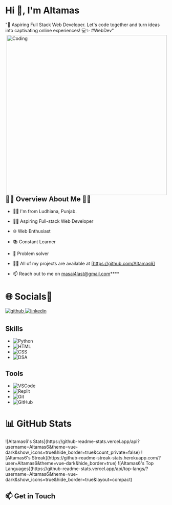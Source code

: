 <h1>Hi 👋, I'm Altamas</h1>

"🌟 Aspiring Full Stack Web Developer. Let's code together and turn ideas into captivating online experiences! 💻✨ #WebDev"
<img align="right" alt="Coding" width="500" src="https://i.pinimg.com/564x/bd/b8/d9/bdb8d9ba46a681ff5ac1b5e9400234a3.jpg">
## 👩‍💼 Overview About Me 👩‍💼
- 👩‍💻 I'm from Ludhiana, Punjab.
- 👩‍💻 Aspiring Full-stack Web Developer
- 🌐 Web Enthusiast
- 📚 Constant Learner
- 🚀 Problem solver

- 👩‍💻 All of my projects are available at [https://github.com/Altamas6]

- 📫 Reach out to me on masai4last@gmail.com****


<h1>🌐 Socials💫</h1>
<p align="left">
<a href="https://github.com/Altamas6" target="_blank">
<img src=https://img.shields.io/badge/github-%2324292e.svg?&style=for-the-badge&logo=github&logoColor=white alt=github style="margin-bottom: 5px;" />
</a>
<a href="[https://www.linkedin.com/in/kishan-kumar08/](https://www.linkedin.com/in/mansi-ravindra-bagul-00a980265/)" target="_blank">
<img src=https://img.shields.io/badge/linkedin-%231E77B5.svg?&style=for-the-badge&logo=linkedin&logoColor=white alt=linkedin style="margin-bottom: 5px;" />
</a>

## Skills
- ![Python](https://img.shields.io/badge/Python-3776AB?style=flat&logo=python&logoColor=white)
- ![HTML](https://img.shields.io/badge/HTML5-E34F26?style=flat&logo=html5&logoColor=white)
- ![CSS](https://img.shields.io/badge/CSS3-1572B6?style=flat&logo=css3&logoColor=white)
- ![DSA](https://img.shields.io/badge/Data_Structures_%26_Algorithms-0082C9?style=flat)

## Tools
- ![VSCode](https://img.shields.io/badge/VSCode-007ACC?style=flat&logo=visual-studio-code&logoColor=white)
- ![Replit](https://img.shields.io/badge/Replit-667881?style=flat&logo=replit&logoColor=white)
- ![Git](https://img.shields.io/badge/Git-F05032?style=flat&logo=git&logoColor=white)
- ![GitHub](https://img.shields.io/badge/GitHub-181717?style=flat&logo=github&logoColor=white)


<h1 align="left">📊 GitHub Stats</h1>
![Altamas6's Stats](https://github-readme-stats.vercel.app/api?username=Altamas6&theme=vue-dark&show_icons=true&hide_border=true&count_private=false)
![Altamas6's Streak](https://github-readme-streak-stats.herokuapp.com/?user=Altamas6&theme=vue-dark&hide_border=true)
![Altamas6's Top Languages](https://github-readme-stats.vercel.app/api/top-langs/?username=Altamas6&theme=vue-dark&show_icons=true&hide_border=true&layout=compact)

## 📫 Get in Touch
